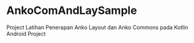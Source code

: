 # AnkoComAndLaySample
Project Latihan Penerapan Anko Layout  dan Anko Commons pada Kotlin Android Project
